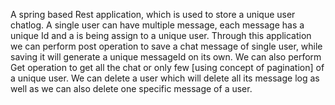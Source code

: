A spring based Rest application, which is used to store a unique user chatlog. A single user can have multiple message, each message has a unique Id and a is being assign to a unique user. Through this application we can perform post operation to save a chat message of single user, while saving it will generate a unique messageId on its own. We can also perform Get operation to get all the chat or only few [using concept of pagination] of a unique user. We can delete a user which will delete all its message log as well as we can also delete one specific message of a user.
